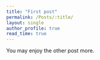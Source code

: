 ```yaml
---
title: "First post"
permalink: /Posts/:title/
layout: single
author_profile: true
read_time: true
---
```




You may enjoy the other post more.
